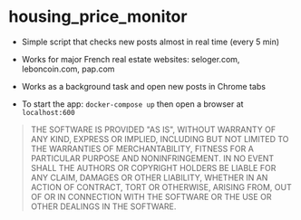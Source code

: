 # housing_price_monitor

+ Simple script that checks new posts almost in real time (every 5 min)

+ Works for major French real estate websites: seloger.com, leboncoin.com, pap.com

+ Works as a background task and open new posts in Chrome tabs

+ To start the app: `docker-compose up` then open a browser at `localhost:600`


> THE SOFTWARE IS PROVIDED "AS IS", WITHOUT WARRANTY OF ANY KIND, EXPRESS OR
IMPLIED, INCLUDING BUT NOT LIMITED TO THE WARRANTIES OF MERCHANTABILITY,
FITNESS FOR A PARTICULAR PURPOSE AND NONINFRINGEMENT. IN NO EVENT SHALL THE
AUTHORS OR COPYRIGHT HOLDERS BE LIABLE FOR ANY CLAIM, DAMAGES OR OTHER
LIABILITY, WHETHER IN AN ACTION OF CONTRACT, TORT OR OTHERWISE, ARISING FROM,
OUT OF OR IN CONNECTION WITH THE SOFTWARE OR THE USE OR OTHER DEALINGS IN THE
SOFTWARE.
